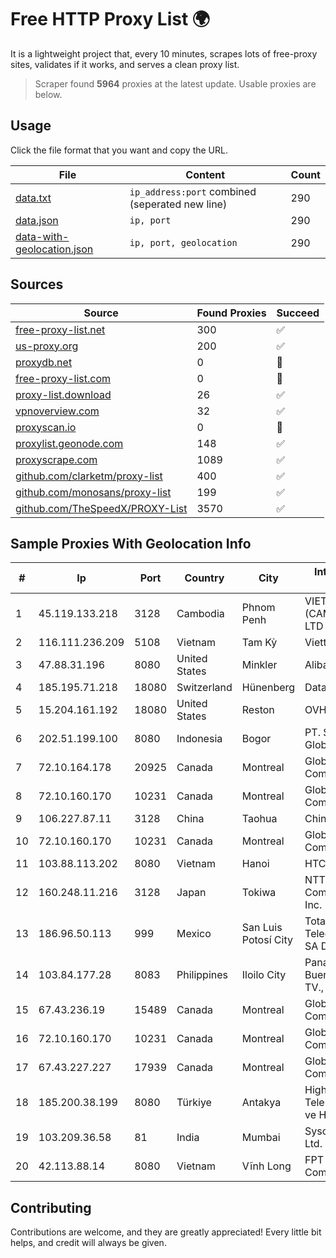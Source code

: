 
# Free HTTP Proxy List 🌍

It is a lightweight project that, every 10 minutes, scrapes lots of free-proxy sites, validates if it works, and serves a clean proxy list.


> Scraper found **5964** proxies at the latest update. Usable proxies are below.

## Usage

Click the file format that you want and copy the URL.


|File|Content|Count|
|----|-------|-----|
|[data.txt](https://raw.githubusercontent.com/themiralay/Proxy-List-World/master/data.txt)|`ip_address:port` combined (seperated new line)|290|
|[data.json](https://raw.githubusercontent.com/themiralay/Proxy-List-World/master/data.json)|`ip, port`|290|
|[data-with-geolocation.json](https://raw.githubusercontent.com/themiralay/Proxy-List-World/master/data-with-geolocation.json)|`ip, port, geolocation`|290|

## Sources

|Source|Found Proxies|Succeed|
|------|-------------|-------|
|[free-proxy-list.net](https://free-proxy-list.net)|300|✅|
|[us-proxy.org](https://www.us-proxy.org)|200|✅|
|[proxydb.net](http://proxydb.net)|0|🚫|
|[free-proxy-list.com](https://free-proxy-list.com/?page=&port=&type%5B%5D=http&type%5B%5D=https&up_time=0&search=Search)|0|🚫|
|[proxy-list.download](https://www.proxy-list.download/HTTP)|26|✅|
|[vpnoverview.com](https://vpnoverview.com/privacy/anonymous-browsing/free-proxy-servers)|32|✅|
|[proxyscan.io](https://www.proxyscan.io)|0|🚫|
|[proxylist.geonode.com](https://proxylist.geonode.com/api/proxy-list?limit=300&page=1&sort_by=lastChecked&sort_type=desc&protocols=http,https)|148|✅|
|[proxyscrape.com](https://api.proxyscrape.com/v2/?request=displayproxies&protocol=http&timeout=10000&country=all&ssl=all&anonymity=all)|1089|✅|
|[github.com/clarketm/proxy-list](https://raw.githubusercontent.com/clarketm/proxy-list/master/proxy-list-raw.txt)|400|✅|
|[github.com/monosans/proxy-list](https://raw.githubusercontent.com/monosans/proxy-list/main/proxies/http.txt)|199|✅|
|[github.com/TheSpeedX/PROXY-List](https://raw.githubusercontent.com/TheSpeedX/PROXY-List/master/http.txt)|3570|✅|


## Sample Proxies With Geolocation Info

|#|Ip|Port|Country|City|Internet Service Provider|
|-|--|----|-------|----|-------------------------|
|1|45.119.133.218|3128|Cambodia|Phnom Penh|VIETTEL (CAMBODIA) PTE., LTD|
|2|116.111.236.209|5108|Vietnam|Tam Kỳ|Viettel Corporation|
|3|47.88.31.196|8080|United States|Minkler|Alibaba.com LLC|
|4|185.195.71.218|18080|Switzerland|Hünenberg|Datasource AG|
|5|15.204.161.192|18080|United States|Reston|OVH SAS|
|6|202.51.199.100|8080|Indonesia|Bogor|PT. Sejahtera Globalindo|
|7|72.10.164.178|20925|Canada|Montreal|GloboTech Communications|
|8|72.10.160.170|10231|Canada|Montreal|GloboTech Communications|
|9|106.227.87.11|3128|China|Taohua|China Telecom|
|10|72.10.160.170|10231|Canada|Montreal|GloboTech Communications|
|11|103.88.113.202|8080|Vietnam|Hanoi|HTCITC|
|12|160.248.11.216|3128|Japan|Tokiwa|NTT PC Communications, Inc.|
|13|186.96.50.113|999|Mexico|San Luis Potosí City|Total Play Telecomunicaciones SA De CV|
|14|103.84.177.28|8083|Philippines|Iloilo City|Panay Broadband / Buenavista Cable TV., Inc.|
|15|67.43.236.19|15489|Canada|Montreal|GloboTech Communications|
|16|72.10.160.170|10231|Canada|Montreal|GloboTech Communications|
|17|67.43.227.227|17939|Canada|Montreal|GloboTech Communications|
|18|185.200.38.199|8080|Türkiye|Antakya|High Speed Telekomunikasyon ve Hab. Hiz. Ltd. Sti.|
|19|103.209.36.58|81|India|Mumbai|Syscon Infoway Pvt. Ltd.|
|20|42.113.88.14|8080|Vietnam|Vĩnh Long|FPT Telecom Company|



## Contributing

Contributions are welcome, and they are greatly appreciated! Every
little bit helps, and credit will always be given.

